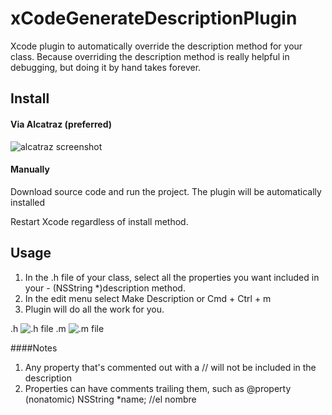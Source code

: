 # xCodeGenerateDescriptionPlugin
Xcode plugin to automatically override the description method for your class. Because overriding the description method is really helpful in debugging, but doing it by hand takes forever. 

## Install
#### Via Alcatraz (preferred) 
![alcatraz screenshot](https://github.com/adamontherun/xCodeGenerateDescriptionPlugin/blob/master/AutoGenerateDescriptionPluginProd/AutoGenerateDescriptionPluginProd/alcatrazscreenshot.png)

#### Manually

Download source code and run the project. The plugin will be automatically installed

Restart Xcode regardless of install method.

## Usage
1. In the .h file of your class, select all the properties you want included in your - (NSString *)description method. 
2. In the edit menu select Make Description or Cmd + Ctrl + m
3. Plugin will do all the work for you.

.h
![.h file](https://github.com/adamontherun/xCodeGenerateDescriptionPlugin/blob/master/AutoGenerateDescriptionPluginProd/AutoGenerateDescriptionPluginProd/header.png)
.m
![.m file](https://github.com/adamontherun/xCodeGenerateDescriptionPlugin/blob/master/AutoGenerateDescriptionPluginProd/AutoGenerateDescriptionPluginProd/implementation.png)

####Notes
1. Any property that's commented out with a // will not be included in the description
2. Properties can have comments trailing them, such as @property (nonatomic) NSString *name; //el nombre
